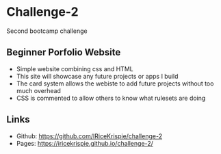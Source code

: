 # Challenge-2
Second bootcamp challenge

## Beginner Porfolio Website
* Simple website combining css and HTML
* This site will showcase any future projects or apps I build
* The card system allows the webiste to add future projects without too much overhead
* CSS is commented to allow others to know what rulesets are doing

## Links
* Github: https://github.com/IRiceKrispie/challenge-2
* Pages: https://iricekrispie.github.io/challenge-2/
